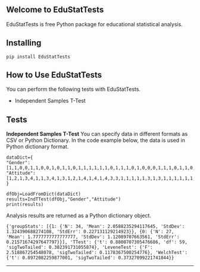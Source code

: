 ## Welcome to EduStatTests
EduStatTests is free Python package for educational statistical analysis.

## Installing

    pip install EduStatTests
    
## How to Use EduStatTests
You can perform the following tests with EduStatTests.

 - Independent Samples T-Test


## Tests

**Independent  Samples T-Test**
You can specify data in different formats as CSV or Python Dictionary. In the code example below, the data is used in Python dictionary format.

    dataDict={
    "Gender": [1,1,0,0,1,1,0,0,1,0,1,1,0,1,1,1,1,1,1,0,1,1,1,0,1,0,0,0,1,1,1,0,1,1,0,0,0,1,0,1,1,0,0,0,0,1,0,0,1,1,0,1,1,1,0,1,1,0,1,0,0],
    "Attitude":[1,2,1,3,4,1,1,3,4,1,3,1,2,1,4,1,4,1,4,3,3,1,1,1,1,1,3,1,3,1,1,1,1,1,1,1,1,4,3,1,4,4,1,2,1,1,1,1,1,2,4,1,4,2,1,4,1,4,1,1,1]
    }
    
	dfObj=LoadFromDict(dataDict)
	results=IndTTest(dfObj,"Gender","Attitude")
	print(results)


 Analysis results are returned as a Python dictionary object. 

    {'groupStats': [{1: {'N': 34, 'Mean': 2.0588235294117645, 'StdDev': 1.324390688274108, 'StdErr': 0.227131129214923}}, {0: {'N': 27, 'Mean': 1.7777777777777777, 'StdDev': 1.12089707663561, 'StdErr': 0.21571674297647797}}], 'TTest': {'t': 0.8800707305476686, 'df': 59, 'sigTwoTailed': 0.382391731055874}, 'LeveneTest': {'F': 2.518867254548078, 'sigTwoTailed': 0.1178367500254776}, 'WelchTest': {'t': 0.8972082259877001, 'sigTwoTailed': 0.37327099221741844}}

----------

 
